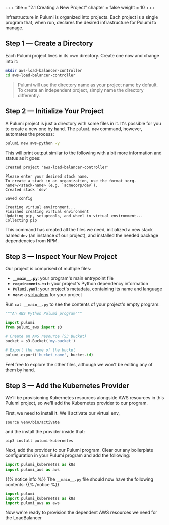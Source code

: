 +++
title = "2.1 Creating a New Project"
chapter = false
weight = 10
+++


Infrastructure in Pulumi is organized into projects. Each project is a single program that, when run, declares the desired infrastructure for Pulumi to manage.

## Step 1 &mdash; Create a Directory

Each Pulumi project lives in its own directory. Create one now and change into it:

```bash
mkdir aws-load-balancer-controller
cd aws-load-balancer-controller
```

> Pulumi will use the directory name as your project name by default. To create an independent project, simply name the directory differently.

## Step 2 &mdash; Initialize Your Project

A Pulumi project is just a directory with some files in it. It's possible for you to create a new one by hand. The `pulumi new` command, however, automates the process:

```bash
pulumi new aws-python -y
```

This will print output similar to the following with a bit more information and status as it goes:

```
Created project 'aws-load-balancer-controller'

Please enter your desired stack name.
To create a stack in an organization, use the format <org-name>/<stack-name> (e.g. `acmecorp/dev`).
Created stack 'dev'

Saved config

Creating virtual environment...
Finished creating virtual environment
Updating pip, setuptools, and wheel in virtual environment...
Collecting pip
```

This command has created all the files we need, initialized a new stack named `dev` (an instance of our project), and installed the needed package dependencies from NPM.

## Step 3 &mdash; Inspect Your New Project

Our project is comprised of multiple files:

* **`__main__.py`**: your program's main entrypoint file
* **`requirements.txt`**: your project's Python dependency information
* **`Pulumi.yaml`**: your project's metadata, containing its name and language
* **`venv`**: a [virtualenv](https://pypi.org/project/virtualenv/) for your project

Run `cat __main__.py` to see the contents of your project's empty program:

```python
"""An AWS Python Pulumi program"""

import pulumi
from pulumi_aws import s3

# Create an AWS resource (S3 Bucket)
bucket = s3.Bucket('my-bucket')

# Export the name of the bucket
pulumi.export('bucket_name', bucket.id)
```

Feel free to explore the other files, although we won't be editing any of them by hand.

## Step 3 &mdash; Add the Kubernetes Provider

We'll be provisioning Kubernetes resources alongside AWS resources in this Pulumi project, so we'll add the Kubernetes provider to our program.

First, we need to install it. We'll activate our virtual env, 

```
source venv/bin/activate
```

and the install the provider inside that:

```
pip3 install pulumi-kubernetes
```

Next, add the provider to our Pulumi program. Clear our any boilerplate configuration in your Pulumi program and add the following:

```python
import pulumi_kubernetes as k8s
import pulumi_aws as aws
```

{{% notice info %}}
The `__main__.py` file should now have the following contents:
{{% /notice %}}
```typescript
import pulumi
import pulumi_kubernetes as k8s
import pulumi_aws as aws
```

Now we're ready to provision the dependent AWS resources we need for the LoadBalancer
